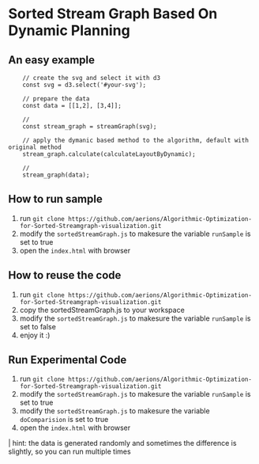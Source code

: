 # Sorted Stream Graph Based On Dynamic Planning

## An easy example
```
    // create the svg and select it with d3
    const svg = d3.select('#your-svg');
    
    // prepare the data
    const data = [[1,2], [3,4]];
    
    // 
    const stream_graph = streamGraph(svg);
    
    // apply the dymanic based method to the algorithm, default with original method
    stream_graph.calculate(calculateLayoutByDynamic); 
    
    //
    stream_graph(data);
```

## How to run sample
1. run `git clone https://github.com/aerions/Algorithmic-Optimization-for-Sorted-Streamgraph-visualization.git`
2. modify the `sortedStreamGraph.js` to makesure the variable `runSample` is set to true
3. open the `index.html` with browser

## How to reuse the code
1. run `git clone https://github.com/aerions/Algorithmic-Optimization-for-Sorted-Streamgraph-visualization.git`
2. copy the sortedStreamGraph.js to your workspace
3. modify the `sortedStreamGraph.js` to makesure the variable `runSample` is set to false
4. enjoy it :)


## Run Experimental Code
1. run `git clone https://github.com/aerions/Algorithmic-Optimization-for-Sorted-Streamgraph-visualization.git`
2. modify the `sortedStreamGraph.js` to makesure the variable `runSample` is set to true
3. modify the `sortedStreamGraph.js` to makesure the variable `doComparision` is set to true
4. open the `index.html` with browser

| hint: the data is generated randomly and sometimes the difference is slightly, so you can run multiple times
